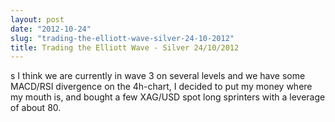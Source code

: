 ```yaml
---
layout: post
date: "2012-10-24"
slug: "trading-the-elliott-wave-silver-24-10-2012"
title: Trading the Elliott Wave - Silver 24/10/2012
---
```


<p>s I think we are currently in wave 3 on several levels and we have some MACD/RSI divergence on the 4h-chart, I decided to put my money where my mouth is, and bought a few XAG/USD spot long sprinters with a leverage of about 80.</p>
<p><img src="http://www.corebvba.be/blog/image.axd?picture=2012%2f10%2fopportunity.png" alt="" /></p><div style="text-align:right">
